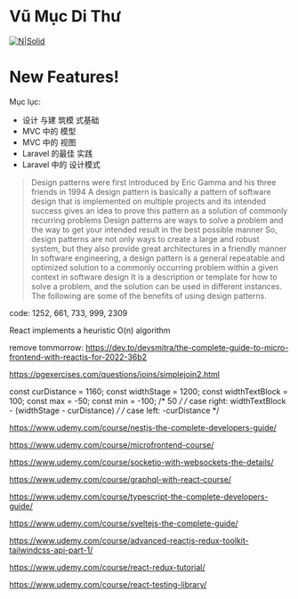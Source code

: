 # Vũ Mục Di Thư

[![N|Solid](https://cldup.com/dTxpPi9lDf.thumb.png)](https://nodesource.com/products/nsolid)

# New Features!
Mục lục:
  - 设计 与建 筑模 式基础
  - MVC 中的 模型
  - MVC 中的 视图
  - Laravel 的最佳 实践
  - Laravel 中的 设计模式
> Design patterns were first introduced by Eric Gamma and his three friends in 1994
> A design pattern is basically a pattern of software design that is implemented on multiple projects
> and its intended success gives an idea to prove this pattern as a solution of commonly recurring problems
> Design patterns are ways to solve a problem and the way to get your intended result in the best possible manner
> So, design patterns are not only ways to create a large and robust system, but they also provide great architectures in a friendly manner
> In software engineering, a design pattern is a general repeatable and optimized solution to a commonly occurring problem within a given context in software design
> It is a description or template for how to solve a problem, and the solution can be used in different instances. The following are some of the benefits of using design patterns.

code: 1252, 661, 733, 999, 2309

React implements a heuristic O(n) algorithm

remove tommorrow:
https://dev.to/devsmitra/the-complete-guide-to-micro-frontend-with-reactjs-for-2022-36b2

https://pgexercises.com/questions/joins/simplejoin2.html

const curDistance = 1160;
const widthStage = 1200;
const widthTextBlock = 100;
const max = -50;
const min = -100;
/* 50 */
/* case right: widthTextBlock - (widthStage - curDistance) */
/* case left: -curDistance */

https://www.udemy.com/course/nestjs-the-complete-developers-guide/

https://www.udemy.com/course/microfrontend-course/

https://www.udemy.com/course/socketio-with-websockets-the-details/

https://www.udemy.com/course/graphql-with-react-course/

https://www.udemy.com/course/typescript-the-complete-developers-guide/

https://www.udemy.com/course/sveltejs-the-complete-guide/

https://www.udemy.com/course/advanced-reactjs-redux-toolkit-tailwindcss-api-part-1/

https://www.udemy.com/course/react-redux-tutorial/

https://www.udemy.com/course/react-testing-library/

